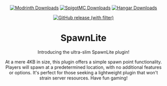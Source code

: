 <div align="center">

[![Modrinth Downloads](https://img.shields.io/modrinth/dt/spawnlite?style=for-the-badge&logo=modrinth&labelColor=29355F&color=009B98)](https://modrinth.com/plugin/spawnlite)
[![SpigotMC Downloads](https://img.shields.io/badge/dynamic/json?style=for-the-badge&url=https%3A%2F%2Fapi.spiget.org%2Fv2%2Fresources%2F111379&query=%24.downloads&label=SpigotMC&color=e49b0f&labelColor=af6007
)](https://www.spigotmc.org/resources/111379/)
[![Hangar Downloads](https://img.shields.io/badge/dynamic/json?url=https%3A%2F%2Fhangar.papermc.io%2Fapi%2Fv1%2Fprojects%2Ffreddi%2FSpawnLite&query=%24.stats.downloads&style=for-the-badge&label=Hangar&color=27272a
)](https://hangar.papermc.io/Freddi/SpawnLite)


[![GitHub release (with filter)](https://img.shields.io/github/v/release/FrederikHeinrich/spawnlite?style=for-the-badge&logo=github&labelColor=29355F&color=009B98)](https://github.com/FrederikHeinrich/spawnlite/releases)

# SpawnLite

Introducing the ultra-slim SpawnLite plugin!

At a mere 4KB in size, this plugin offers a simple spawn point functionality.
Players will spawn at a predetermined location, with no additional features or options.
It's perfect for those seeking a lightweight plugin that won't strain server resources. Have fun gaming!
</div>
